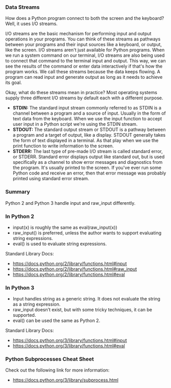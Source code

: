 ### Data Streams

How does a Python program connect to both the screen and the keyboard? Well, it uses I/O streams. 

I/O streams are the basic mechanism for performing input and output operations in your programs. You can think of these streams as pathways between your programs and their input sources like a keyboard, or output, like the screen. I/O streams aren't just available for Python programs. When we run a system command on our terminal, I/O streams are also being used to connect that command to the terminal input and output. This way, we can see the results of the command or enter data interactively if that's how the program works. We call these streams because the data keeps flowing. A program can read input and generate output as long as it needs to achieve its goal. 

Okay, what do these streams mean in practice? Most operating systems supply three different I/O streams by default each with a different purpose.
- **STDIN:** The standard input stream commonly referred to as STDIN is a channel between a program and a source of input. Usually in the form of text data from the keyboard. When we use the input function to accept user input in a Python script we're using the STDIN stream.
- **STDOUT:** The standard output stream or STDOUT is a pathway between a program and a target of output, like a display. STDOUT generally takes the form of text displayed in a terminal. As that play when we use the print function to write information to the screen.
- **STDERR:** The last type of pre-made I/O stream is called standard error, or STDERR. Standard error displays output like standard out, but is used specifically as a channel to show error messages and diagnostics from the program. It's usually printed to the screen. If you've ever run some Python code and receive an error, then that error message was probably printed using standard error stream.

### Summary

Python 2 and Python 3 handle input and raw_input differently.

### In Python 2

- input(x) is roughly the same as eval(raw_input(x))
- raw_input() is preferred, unless the author wants to support evaluating string expressions.
- eval() is used to evaluate string expressions.

Standard Library Docs:

- https://docs.python.org/2/library/functions.html#input
- https://docs.python.org/2/library/functions.html#raw_input
- https://docs.python.org/2/library/functions.html#eval

### In Python 3

- Input handles string as a generic string. It does not evaluate the string as a string expression.
- raw_input doesn’t exist, but with some tricky techniques, it can be supported.
- eval() can be used the same as Python 2.

Standard Library Docs: 

- https://docs.python.org/3/library/functions.html#input
- https://docs.python.org/3/library/functions.html#eval

### Python Subprocesses Cheat Sheet
Check out the following link for more information:

- https://docs.python.org/3/library/subprocess.html
